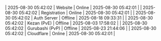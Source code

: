 | 2025-08-30 05:42:02 | Website | Online | 2025-08-30 05:42:01 |
| 2025-08-30 05:42:02 | Registration | Online | 2025-08-30 05:42:01 |
| 2025-08-30 05:42:02 | Auth Server | Offline | 2025-08-18 09:33:31 |
| 2025-08-30 05:42:02 | Kezan (PvE) | Offline | 2025-08-03 17:58:02 |
| 2025-08-30 05:42:02 | Gurubashi (PvP) | Offline | 2025-08-23 21:44:06 |
| 2025-08-30 05:42:02 | Cloudflare | Online | 2025-08-30 05:42:01 |
